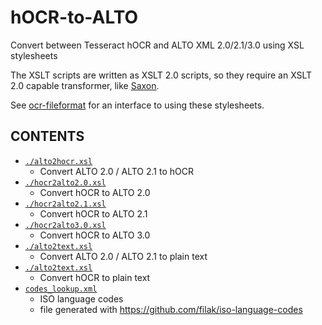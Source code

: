 # hOCR-to-ALTO
Convert between Tesseract hOCR and ALTO XML 2.0/2.1/3.0 using XSL stylesheets

The XSLT scripts are written as XSLT 2.0 scripts, so they require an XSLT 2.0
capable transformer, like [Saxon](http://www.saxonica.com/ce/user-doc/1.1/).

See [ocr-fileformat](https://github.com/UB-Mannheim/ocr-fileformat) for an
interface to using these stylesheets.

## CONTENTS

  * [`./alto2hocr.xsl`](./alto2hocr.xsl)
    * Convert ALTO 2.0 / ALTO 2.1 to hOCR
  * [`./hocr2alto2.0.xsl`](./hocr2alto2.0.xsl)
    * Convert hOCR to ALTO 2.0
  * [`./hocr2alto2.1.xsl`](./hocr2alto2.1.xsl)  
    * Convert hOCR to ALTO 2.1
  * [`./hocr2alto3.0.xsl`](./hocr2alto3.0.xsl)     
    * Convert hOCR to ALTO 3.0
  * [`./alto2text.xsl`](./alto2text.xsl)
    * Convert ALTO 2.0 / ALTO 2.1 to plain text
  * [`./alto2text.xsl`](./alto2text.xsl)
    * Convert hOCR to plain text
  * [`codes_lookup.xml`](./codes_lookup.xml)
    * ISO language codes
    * file generated with https://github.com/filak/iso-language-codes

